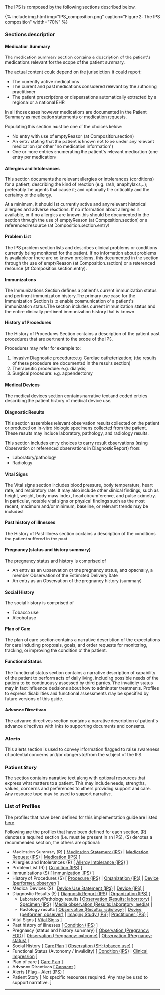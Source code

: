 The IPS is composed by the following sections described below.

{% include img.html img="IPS_composition.png" caption="Figure 2: The IPS composition" width="70%" %}

### Sections description

#### Medication Summary

The medication summary section contains a description of the patient's medications relevant for the scope of the patient summary.

The actual content could depend on the jurisdiction, it could report:
- The currently active medications
- The current and past medications considered relevant by the authoring practitioner
- The patient prescriptions or dispensations automatically extracted by a regional or a national EHR

In all those cases however medications are documented in the Patient Summary as medication statements or medication requests.

Populating this section must be one of the choices below:
- No entry with use of emptyReason (at Composition.section)
- An entry stating that the patient is known not to be under any relevant medication (or other "no medication information")
- One or more entries enumerating the patient's relevant medication (one entry per medication)

#### Allergies and Intolerances

This section documents the relevant allergies or intolerances (conditions) for a patient, describing the kind of reaction (e.g. rash, anaphylaxis,..); preferably the agents that cause it; and optionally the criticality and the certainty of the allergy.

At a minimum, it should list currently active and any relevant historical allergies and adverse reactions. If no information about allergies is available, or if no allergies are known this should be  documented in the section through the use of emptyReason (at Composition.section) or a referenced resource (at Composition.section.entry).

#### Problem List

The IPS problem section lists and describes clinical problems or conditions currently being monitored for the patient. If no information about problems is available or there are no known problems, this documented in the section through the use of emptyReason (at Composition.section) or a referenced resource (at Composition.section.entry).

#### Immunizations

The Immunizations Section defines a patient's current immunization status and pertinent immunization history.The primary use case for the Immunization Section is to enable communication of a patient's immunization status.The section includes current immunization status and the entire clinically pertinent immunization history that is known.

#### History of Procedures

The History of Procedures Section contains a description of the patient past procedures that are pertinent to the scope of the IPS.

Procedures may refer for example to:
1. Invasive Diagnostic procedure:e.g. Cardiac catheterization; (the results of these procedure are documented in the results section)
2. Therapeutic procedure: e.g. dialysis;
3. Surgical procedure: e.g. appendectomy

#### Medical Devices
The medical devices section contains narrative text and coded entries describing the patient history of medical device use.

#### Diagnostic Results
This section assembles relevant observation results collected on the patient or produced on in-vitro biologic specimens collected from the patient. These results may include laboratory, pathology, and radiology results.

This section includes entry choices to carry result observations (using Observation or referenced observations in DiagnosticReport) from:
* Laboratory/pathology
* Radiology

#### Vital Signs
The Vital signs section includes blood pressure, body temperature, heart rate, and respiratory rate. It may also include other clinical findings, such as height, weight, body mass index, head circumference, and pulse oximetry. In particular, notable vital signs or physical findings such as the most recent, maximum and/or minimum, baseline, or relevant trends may be included

#### Past history of illnesses
The History of Past Illness section contains a description of the conditions the patient suffered in the past.

#### Pregnancy (status and history summary)
The pregnancy status and history is comprised of 
* An entry as an Observation of the pregnancy status, and optionally, a member Observation of the Estimated Delivery Date
* An entry as an Observation of the pregnancy history (summary)

#### Social History
The social history is comprised of 
* Tobacco use
* Alcohol use

#### Plan of Care
The plan of care section contains a narrative description of the expectations for care including proposals, goals, and order requests for monitoring, tracking, or improving the condition of the patient.

#### Functional Status
The functional status section contains a narrative description of capability of the patient to perform acts of daily living, including possible needs of the patient to be continuously assessed by third parties. The invalidity status may in fact influence decisions about how to administer treatments. Profiles to express disabilities and functional assessments may be specified by future versions of this guide.

#### Advance Directives
The advance directives section contains a narrative description of patient's advance directives with links to supporting documents and consents.

### Alerts 
This alerts section is used to convey information flagged to raise awareness of potential concerns and/or dangers to/from the subject of the IPS.

### Patient Story
The section contains narrative text along with optional resources that express what matters to a patient. This may include needs, strengths, values, concerns and preferences to others providing support and care. Any resource type may be used to support narrative.  

### List of Profiles

The profiles that have been defined for this implementation guide are listed <a href="profiles.html">here</a>. 

Following are the profiles that have been defined for each section. (R) denotes a required section (i.e. must be present in an IPS), (S) denotes a recommended section, the others are optional:
* Medication Summary (R) 
 [ <a href="StructureDefinition-MedicationStatement-uv-ips.html">Medication Statement (IPS)</a> |
 <a href="StructureDefinition-MedicationRequest-uv-ips.html">Medication Request (IPS)</a> |
 <a href="StructureDefinition-Medication-uv-ips.html">Medication (IPS)</a> ]
* Allergies and Intolerances (R) 
 [ <a href="StructureDefinition-AllergyIntolerance-uv-ips.html">Allergy Intolerance (IPS)</a> ]
* Problem List (R) 
 [ <a href="StructureDefinition-Condition-uv-ips.html">Condition (IPS)</a> ]
* Immunizations (S)
 [ <a href="StructureDefinition-Immunization-uv-ips.html">Immunization (IPS)</a> ]
* History of Procedures (S)
 [ <a href="StructureDefinition-Procedure-uv-ips.html">Procedure (IPS)</a> |
  <a href="StructureDefinition-Organization-uv-ips.html">Organization (IPS)</a> |
  <a href="StructureDefinition-Device-observer-uv-ips.html">Device (performer, observer)</a> ]
* Medical Devices (S)
 [ <a href="StructureDefinition-DeviceUseStatement-uv-ips.html">Device Use Statement (IPS)</a> |
 <a href="StructureDefinition-Device-uv-ips.html">Device (IPS)</a> ]
* Diagnostic Results (S)
 [ <a href="StructureDefinition-DiagnosticReport-uv-ips.html">DiagnosticReport (IPS)</a> |
   <a href="StructureDefinition-Organization-uv-ips.html">Organization (IPS)</a> ] 
  * Laboratory/Pathology results 
   [ <a href="StructureDefinition-Observation-results-laboratory-pathology-uv-ips.html">Observation (Results: laboratory)</a> |
   <a href="StructureDefinition-Specimen-uv-ips.html">Specimen (IPS)</a> |
   <a href="StructureDefinition-Media-observation-uv-ips.html">Media observation (Results: laboratory, media)</a> ]
  * Radiology results
   [ <a href="StructureDefinition-Observation-results-radiology-uv-ips.html">Observation (Results: radiology)</a> |
   <a href="StructureDefinition-Device-observer-uv-ips.html">Device (performer, observer)</a> |
   <a href="StructureDefinition-ImagingStudy-uv-ips.html">Imaging Study (IPS)</a> |
   <a href="StructureDefinition-Practitioner-uv-ips.html">Practitioner (IPS)</a> ]
* Vital Signs 
  [ <a href="{{site.data.fhir.path}}vitalsigns.html">Vital Signs</a> ]
* Past history of illnesses
  [ <a href="StructureDefinition-Condition-uv-ips.html">Condition (IPS)</a> ]
* Pregnancy (status and history summary)
 [ <a href="StructureDefinition-Observation-pregnancy-edd-uv-ips.html">Observation (Pregnancy: EDD)</a> |
 <a href="StructureDefinition-Observation-pregnancy-outcome-uv-ips.html">Observation (Pregnancy: outcome)</a> |
 <a href="StructureDefinition-Observation-pregnancy-status-uv-ips.html">Observation (Pregnancy: status)</a> ]
* Social History
  [ <a href="{{site.data.fhir.path}}careplan.html">Care Plan</a> ]
 <a href="StructureDefinition-Observation-tobaccouse-uv-ips.html">Observation (SH: tobacco use)</a> ]
* Functional Status (Autonomy / Invalidity)
 [ <a href="StructureDefinition-Condition-uv-ips.html">Condition (IPS)</a> |
  <a href="{{site.data.fhir.path}}clinicalimpression.html">Clinical Impression</a> ]
* Plan of care
  [ <a href="{{site.data.fhir.path}}careplan.html">Care Plan</a> ]
* Advance Directives
  [ <a href="{{site.data.fhir.path}}consent.html">Consent</a> ]
* Alerts
 [ <a href="StructureDefinition-Flag-alert-uv-ips.html">Flag - Alert (IPS)</a> ]
* Patient Story
 [ No specific resources required. Any may be used to support narrative. ]
---
